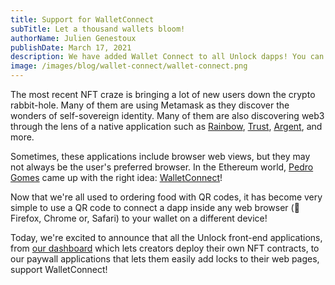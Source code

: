 ```yaml
---
title: Support for WalletConnect
subTitle: Let a thousand wallets bloom!
authorName: Julien Genestoux
publishDate: March 17, 2021
description: We have added Wallet Connect to all Unlock dapps! You can now connect to your dashboard or unlock memberships in your favorite applications from any web browser!
image: /images/blog/wallet-connect/wallet-connect.png
---
```


The most recent NFT craze is bringing a lot of new users down the crypto rabbit-hole. Many of them are using Metamask as they discover the wonders of self-sovereign identity. Many of them are also discovering web3 through the lens of a native application such as [Rainbow](https://apps.apple.com/us/app/rainbow-ethereum-wallet/id1457119021), [Trust](https://trustwallet.com/), [Argent](https://www.argent.xyz/), and more.

Sometimes, these applications include browser web views, but they may not always be the user's preferred browser. In the Ethereum world, [Pedro Gomes](https://github.com/pedrouid) came up with the right idea: [WalletConnect](https://walletconnect.org/)!

Now that we're all used to ordering food with QR codes, it has become very simple to use a QR code to connect a dapp inside any web browser (👋 Firefox, Chrome or, Safari) to your wallet on a different device!

Today, we're excited to announce that all the Unlock front-end applications, from [our dashboard](https://app.unlock-protocol.com/dashboard) which lets creators deploy their own NFT contracts, to our paywall applications that lets them easily add locks to their web pages, support WalletConnect!